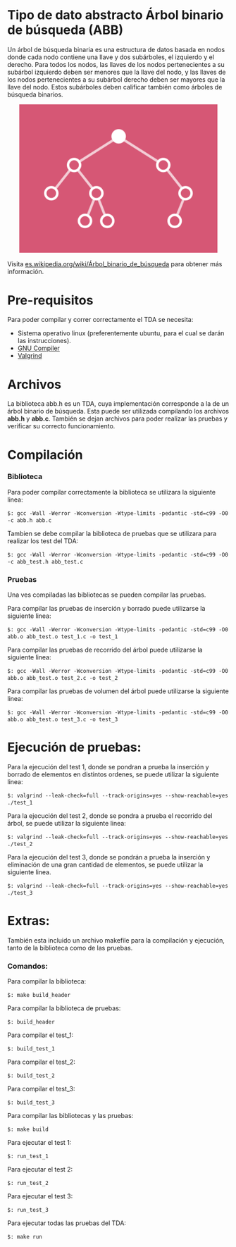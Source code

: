 # Tipo de dato abstracto Árbol binario de búsqueda (ABB)

Un árbol de búsqueda binaria es una estructura de datos basada en nodos donde cada nodo contiene una llave y dos subárboles, el izquierdo y el derecho. Para todos los nodos, las llaves de los nodos pertenecientes a su subárbol izquierdo deben ser menores que la llave del nodo, y las llaves de los nodos pertenecientes a su subárbol derecho deben ser mayores que la llave del nodo. Estos subárboles deben calificar también como árboles de búsqueda binarios.

<p align="center">
  <img width="450" src="https://github.com/P-Jonathan/sources/blob/master/img/ABBFromSorted-Array.gif">
</p>

Visita [es.wikipedia.org/wiki/Árbol_binario_de_búsqueda](https://es.wikipedia.org/wiki/%C3%81rbol_binario_de_b%C3%BAsqueda) para obtener más información.

# Pre-requisitos

Para poder compilar y correr correctamente el TDA se necesita:

- Sistema operativo linux (preferentemente ubuntu, para el cual se darán las instrucciones).
- [GNU Compiler](https://gcc.gnu.org/install/index.html)
- [Valgrind](http://www.valgrind.org/downloads/current.html)

# Archivos

La biblioteca abb.h es un TDA, cuya implementación corresponde a la de un árbol binario de búsqueda. Esta puede ser utilizada compilando los archivos **abb.h** y **abb.c**.
También se dejan archivos para poder realizar las pruebas y verificar su correcto funcionamiento.

# Compilación

### Biblioteca

Para poder compilar correctamente la biblioteca se utilizara la siguiente linea:

```
$: gcc -Wall -Werror -Wconversion -Wtype-limits -pedantic -std=c99 -O0 -c abb.h abb.c
```

Tambien se debe compilar la biblioteca de pruebas que se utilizara para realizar los test del TDA:

```
$: gcc -Wall -Werror -Wconversion -Wtype-limits -pedantic -std=c99 -O0 -c abb_test.h abb_test.c
```

### Pruebas

Una ves compiladas las bibliotecas se pueden compilar las pruebas.


Para compilar las pruebas de inserción y borrado puede utilizarse la siguiente linea:

```
$: gcc -Wall -Werror -Wconversion -Wtype-limits -pedantic -std=c99 -O0 abb.o abb_test.o test_1.c -o test_1
```

Para compilar las pruebas de recorrido del árbol puede utilizarse la siguiente linea:

```
$: gcc -Wall -Werror -Wconversion -Wtype-limits -pedantic -std=c99 -O0 abb.o abb_test.o test_2.c -o test_2
```

Para compilar las pruebas de volumen del árbol puede utilizarse la siguiente linea:

```
$: gcc -Wall -Werror -Wconversion -Wtype-limits -pedantic -std=c99 -O0 abb.o abb_test.o test_3.c -o test_3
```

# Ejecución de pruebas:

Para la ejecución del test 1, donde se pondran a prueba la inserción y borrado de elementos en distintos ordenes, se puede utilizar la siguiente linea:

```
$: valgrind --leak-check=full --track-origins=yes --show-reachable=yes ./test_1
```

Para la ejecución del test 2, donde se pondra a prueba el recorrido del árbol, se puede utilizar la siguiente linea:

```
$: valgrind --leak-check=full --track-origins=yes --show-reachable=yes ./test_2
```

Para la ejecución del test 3, donde se pondrán a prueba la inserción y eliminación de una gran cantidad de elementos, se puede utilizar la siguiente linea.

```
$: valgrind --leak-check=full --track-origins=yes --show-reachable=yes ./test_3
```

# Extras:
También esta incluido un archivo makefile para la compilación y ejecución, tanto de la biblioteca como de las pruebas.

### Comandos:

Para compilar la biblioteca:
```
$: make build_header
```

Para compilar la biblioteca de pruebas:
```
$: build_header
```

Para compilar el test_1:
```
$: build_test_1
```

Para compilar el test_2:
```
$: build_test_2
```

Para compilar el test_3:
```
$: build_test_3
```

Para compilar las bibliotecas y las pruebas:
```
$: make build
```

Para ejecutar el test 1:
```
$: run_test_1
```

Para ejecutar el test 2:
```
$: run_test_2
```

Para ejecutar el test 3:
```
$: run_test_3
```

Para ejecutar todas las pruebas del TDA:
```
$: make run
```